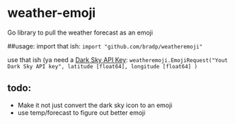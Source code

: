 # weather-emoji
Go library to pull the weather forecast as an emoji

##usage:
import that ish:
`import "github.com/bradp/weatheremoji"`

use that ish (ya need a [Dark Sky API Key](https://darksky.net/dev):
`weatheremoji.EmojiRequest("Yout Dark Sky API key", latitude [float64], longitude [float64] )`


## todo:

 - Make it not just convert the dark sky icon to an emoji
 - use temp/forecast to figure out better emoji